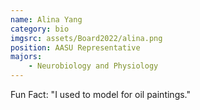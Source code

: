 ```yaml
---
name: Alina Yang
category: bio
imgsrc: assets/Board2022/alina.png
position: AASU Representative
majors:
    - Neurobiology and Physiology
---
```


Fun Fact: "I used to model for oil paintings."
